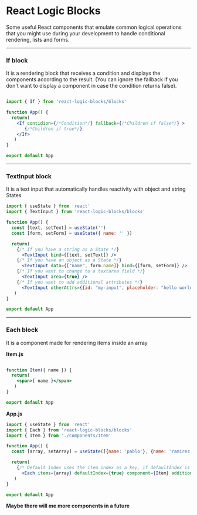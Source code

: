 # React Logic Blocks

Some useful React components that emulate common logical operations that you might use during your development to handle conditional rendering, lists and forms.

------------

### If block
It is a rendering block that receives a condition and displays the components according to the result. (You can ignore the fallback if you don't want to display a component in case the condition returns false).

```jsx

import { If } from 'react-logic-blocks/blocks'

function App() {
  return(
    <If contidion={/*Condition*/} fallback={/*Children if false*/} >
       {/*Children if true*/}
    </If>
   )
}

export default App
```
------------

### TextInput block
It is a text input that automatically handles reactivity with object and string States

```jsx
import { useState } from 'react'
import { TextInput } from 'react-logic-blocks/blocks'

function App() {
  const [text, setText] = useState('')
  const [form, setForm] = useState({ name: '' })

  return(
    {/* If you have a string as a State */}
      <TextInput bind={[text, setText]} />
    {/* If you have an object as a State */}
      <TextInput data={["name", form.name]} bind={[form, setForm]} />
    {/* If you want to change to a textarea field */}
      <TextInput area={true} />
    {/* If you want to add additional attributes */}
      <TextInput otherAttrs={{id: "my-input", placeholder: "hello world"}} />
   )
}

export default App
```

------------

### Each block
It is a component made for rendering items inside an array

**Item.js**
```jsx

function Item({ name }) {
  return(
    <span>{ name }</span>
   )
}

export default App
```

**App.js**
```jsx
import { useState } from 'react'
import { Each } from 'react-logic-blocks/blocks'
import { Item } from './components/Item'

function App() {
  const [array, setArray] = useState([{name: 'pablo'}, {name: 'ramirez'}, {name: 'fer'}])

  return(
    {/* Default Index uses the item index as a key, if defaultIndex is set to false, the component will search for an id property on each item of the array */}
      <Each items={array} defaultIndex={true} component={Item} additional={{ /*Other props*/ }} />
   )
}

export default App
```

**Maybe there will me more components in a future**
